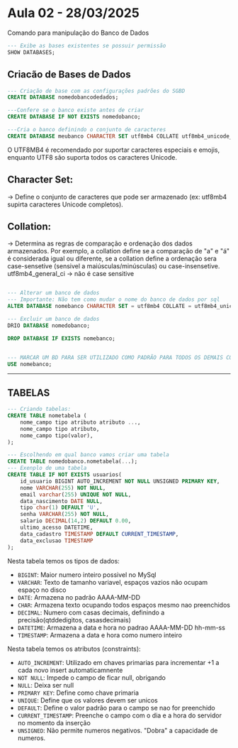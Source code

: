 # Aula 02 - 28/03/2025

Comando para manipulação do Banco de Dados

```sql
--- Exibe as bases existentes se possuir permissão
SHOW DATABASES;
```

## Criacão de Bases de Dados

```sql
--- Criação de base com as configurações padrões do SGBD
CREATE DATABASE nomedobancodedados;

---Confere se o banco existe antes de criar
CREATE DATABASE IF NOT EXISTS nomedobanco;

---Cria o banco definindo o conjunto de caracteres
CREATE DATABASE meubanco CHARACTER SET utf8mb4 COLLATE utf8mb4_unicode_ci;
```

O UTF8MB4 é recomendado por suportar caracteres especiais e emojis, enquanto UTF8 são suporta todos os caracteres Unicode.

## Character Set:
-> Define o conjunto de caracteres que pode ser armazenado (ex: utf8mb4 supirta caracteres Unicode completos).

## Collation:
-> Determina as regras de comparação  e ordenação dos dados armazenados. Por exemplo, a  collation define se a comparação de "a" e "á" é considerada igual ou diferente, se a collation define a ordenação sera case-sensetive (sensivel a maiúsculas/minúsculas) ou case-insensetive.
utf8mb4_general_ci -> não é case sensitive

```sql

--- Alterar um banco de dados
--- Importante: Não tem como mudar o nome do banco de dados por sql
ALTER DATABASE nomebanco CHARACTER SET = utf8mb4 COLLATE = utf8mb4_unicode_ci;

--- Excluir um banco de dados
DRIO DATABASE nomedobanco;

DROP DATABASE IF EXISTS nomebanco;


--- MARCAR UM BD PARA SER UTILIZADO COMO PADRÃO PARA TODOS OS DEMAIS COMANDOS
USE nomebanco;
```

------------------------------------------------------------------------------

## TABELAS

```sql
--- Criando tabelas:
CREATE TABLE nometabela (
    nome_campo tipo atributo atributo ...,
    nome_campo tipo atributo,
    nome_campo tipo(valor),
);

--- Escolhendo em qual banco vamos criar uma tabela
CREATE TABLE nomedobanco.nometabela(...);
--- Exenplo de uma tabela
CREATE TABLE IF NOT EXISTS usuarios(
    id_usuario BIGINT AUTO_INCREMENT NOT NULL UNSIGNED PRIMARY KEY,
    nome VARCHAR(255) NOT NULL,
    email varchar(255) UNIQUE NOT NULL,
    data_nascimento DATE NULL,
    tipo char(1) DEFAULT 'U',
    senha VARCHAR(255) NOT NULL,
    salario DECIMAL(14,2) DEFAULT 0.00,
    ultimo_acesso DATETIME,
    data_cadastro TIMESTAMP DEFAULT CURRENT_TIMESTAMP,
    data_exclusao TIMESTAMP
);

```

Nesta tabela temos os tipos de dados:
- `BIGINT`: Maior numero inteiro possivel no MySql
- `VARCHAR`: Texto de tamanho variavel, espaços vazios não ocupam espaço no disco
- `DATE`: Armazena no padrão AAAA-MM-DD
- `CHAR`: Armazena texto ocupando todos espaços mesmo nao preenchidos
- `DECIMAL`: Numero com casas decimais, definindo a precisão(qtddedigitos, casasdecimais)
- `DATETIME`: Armazena a data e hora no padrao AAAA-MM-DD hh-mm-ss
- `TIMESTAMP`: Armazena a data e hora como numero inteiro

Nesta tabela temos os atributos (constraints): 
- `AUTO_INCREMENT`: Utilizado em chaves primarias para incrementar +1 a cada novo insert automaticamnente
- `NOT NULL`: Impede o campo de ficar null, obrigando
- `NULL`: Deixa ser null
- `PRIMARY KEY`: Define como chave primaria
- `UNIQUE`: Define que os valores devem ser unicos
- `DEFAULT`: Define o valor padrão para o campo se nao for preenchido
- `CURRENT_TIMESTAMP`: Preenche o campo com o dia e a hora do servidor no momento da inserção
- `UNSIGNED`: Não permite numeros negativos. "Dobra" a capacidade de numeros.